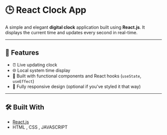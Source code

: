 # 🕒 React Clock App

A simple and elegant **digital clock** application built using **React.js**. It displays the current time and updates every second in real-time.

---

## 🔧 Features

- ⏰ Live updating clock
- 🌐 Local system time display
- 🧠 Built with functional components and React hooks (`useState`, `useEffect`)
- 📱 Fully responsive design (optional if you've styled it that way)

---

## 🛠️ Built With

- [React.js](https://reactjs.org/)
- HTML , CSS , JAVASCRIPT
